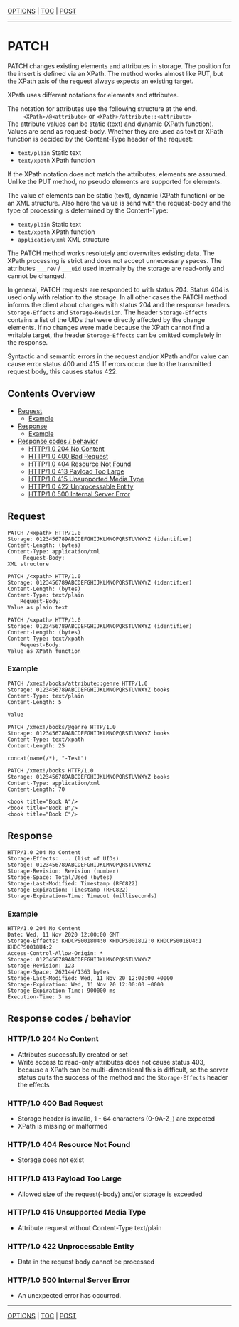 [OPTIONS](api-options.md) | [TOC](README.md) | [POST](api-post.md)
- - -

# PATCH

PATCH changes existing elements and attributes in storage. The position for the
insert is defined via an XPath. The method works almost like PUT, but the XPath
axis of the request always expects an existing target.

XPath uses different notations for elements and attributes.

The notation for attributes use the following structure at the end.  
&#160;&#160;&#160;&#160;&#160;&#160;&#160;&#160;
    `<XPath>/@<attribute>` or `<XPath>/attribute::<attribute>`  
The attribute values can be static (text) and dynamic (XPath function). Values
are send as request-body. Whether they are used as text or XPath function is
decided by the Content-Type header of the request:
- `text/plain` Static text
- `text/xpath` XPath function

If the XPath notation does not match the attributes, elements are assumed.
Unlike the PUT method, no pseudo elements are supported for elements.

The value of elements can be static (text), dynamic (XPath function) or be an
XML structure. Also here the value is send with the request-body and the type
of processing is determined by the Content-Type:
- `text/plain` Static text
- `text/xpath` XPath function
- `application/xml` XML structure

The PATCH method works resolutely and overwrites existing data. The XPath
processing is strict and does not accept unnecessary spaces. The attributes
`___rev` / `___uid` used internally by the storage are read-only and cannot be
changed.

In general, PATCH requests are responded to with status 204. Status 404 is used
only with relation to the storage. In all other cases the PATCH method informs
the client about changes with status 204 and the response headers
`Storage-Effects` and `Storage-Revision`. The header `Storage-Effects` contains
a list of the UIDs that were directly affected by the change elements. If no
changes were made because the XPath cannot find a writable target, the header
`Storage-Effects` can be omitted completely in the response.

Syntactic and semantic errors in the request and/or XPath and/or value can cause
error status 400 and 415. If errors occur due to the transmitted request body,
this causes status 422.


## Contents Overview

* [Request](#request)
  * [Example](#example)
* [Response](#response)
  * [Example](#example-1)
* [Response codes / behavior](#response-codes--behavior)  
  * [HTTP/1.0 204 No Content](#http10-204-no-content)
  * [HTTP/1.0 400 Bad Request](#http10-400-bad-request)
  * [HTTP/1.0 404 Resource Not Found](#http10-404-resource-not-found)
  * [HTTP/1.0 413 Payload Too Large](#http10-413-payload-too-large)  
  * [HTTP/1.0 415 Unsupported Media Type](#http10-415-unsupported-media-type)
  * [HTTP/1.0 422 Unprocessable Entity](#http10-422-unprocessable-entity)
  * [HTTP/1.0 500 Internal Server Error](#http10-500-internal-server-error)
  

## Request

```
PATCH /<xpath> HTTP/1.0
Storage: 0123456789ABCDEFGHIJKLMNOPQRSTUVWXYZ (identifier)
Content-Length: (bytes)
Content-Type: application/xml
     Request-Body:
XML structure
```
```
PATCH /<xpath> HTTP/1.0
Storage: 0123456789ABCDEFGHIJKLMNOPQRSTUVWXYZ (identifier)
Content-Length: (bytes)
Content-Type: text/plain
    Request-Body:
Value as plain text
```
```
PATCH /<xpath> HTTP/1.0
Storage: 0123456789ABCDEFGHIJKLMNOPQRSTUVWXYZ (identifier)
Content-Length: (bytes)
Content-Type: text/xpath
    Request-Body:
Value as XPath function 
```

### Example

```
PATCH /xmex!/books/attribute::genre HTTP/1.0
Storage: 0123456789ABCDEFGHIJKLMNOPQRSTUVWXYZ books
Content-Type: text/plain
Content-Length: 5

Value
```
```
PATCH /xmex!/books/@genre HTTP/1.0
Storage: 0123456789ABCDEFGHIJKLMNOPQRSTUVWXYZ books
Content-Type: text/xpath
Content-Length: 25

concat(name(/*), "-Test")
```
```
PATCH /xmex!/books HTTP/1.0
Storage: 0123456789ABCDEFGHIJKLMNOPQRSTUVWXYZ books
Content-Type: application/xml
Content-Length: 70

<book title="Book A"/>
<book title="Book B"/>
<book title="Book C"/>
```


## Response

```
HTTP/1.0 204 No Content
Storage-Effects: ... (list of UIDs)
Storage: 0123456789ABCDEFGHIJKLMNOPQRSTUVWXYZ
Storage-Revision: Revision (number)   
Storage-Space: Total/Used (bytes)
Storage-Last-Modified: Timestamp (RFC822)
Storage-Expiration: Timestamp (RFC822)
Storage-Expiration-Time: Timeout (milliseconds)
```

### Example

```
HTTP/1.0 204 No Content
Date: Wed, 11 Nov 2020 12:00:00 GMT
Storage-Effects: KHDCPS0018U4:0 KHDCPS0018U2:0 KHDCPS0018U4:1 KHDCPS0018U4:2
Access-Control-Allow-Origin: *
Storage: 0123456789ABCDEFGHIJKLMNOPQRSTUVWXYZ
Storage-Revision: 123
Storage-Space: 262144/1363 bytes
Storage-Last-Modified: Wed, 11 Nov 20 12:00:00 +0000
Storage-Expiration: Wed, 11 Nov 20 12:00:00 +0000
Storage-Expiration-Time: 900000 ms
Execution-Time: 3 ms
```


## Response codes / behavior

### HTTP/1.0 204 No Content
- Attributes successfully created or set
- Write access to read-only attributes does not cause status 403, because a
  XPath can be multi-dimensional this is difficult, so the server status
  quits the success of the method and the `Storage-Effects` header the effects

### HTTP/1.0 400 Bad Request
- Storage header is invalid, 1 - 64 characters (0-9A-Z_) are expected
- XPath is missing or malformed

### HTTP/1.0 404 Resource Not Found
- Storage does not exist

### HTTP/1.0 413 Payload Too Large
- Allowed size of the request(-body) and/or storage is exceeded

### HTTP/1.0 415 Unsupported Media Type
- Attribute request without Content-Type text/plain

### HTTP/1.0 422 Unprocessable Entity
- Data in the request body cannot be processed

### HTTP/1.0 500 Internal Server Error
- An unexpected error has occurred.



- - -

[OPTIONS](api-options.md) | [TOC](README.md) | [POST](api-post.md)